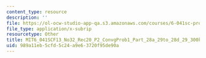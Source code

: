 ```yaml
---
content_type: resource
description: ''
file: https://ol-ocw-studio-app-qa.s3.amazonaws.com/courses/6-041sc-probabilistic-systems-analysis-and-applied-probability-fall-2013/989a11eb5cfd5c24a9e63720f95de90a_MIT6_041SCF13_No32_Rec20_P2_ConvgProb1_Part_28a_29to_28d_29_300k.vtt
file_type: application/x-subrip
resourcetype: Other
title: MIT6_041SCF13_No32_Rec20_P2_ConvgProb1_Part_28a_29to_28d_29_300k.srt
uid: 989a11eb-5cfd-5c24-a9e6-3720f95de90a
---
```

